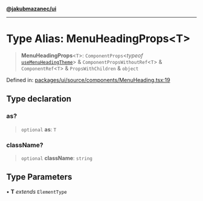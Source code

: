 [**@jakubmazanec/ui**](../README.md)

---

# Type Alias: MenuHeadingProps\<T\>

> **MenuHeadingProps**\<`T`\>: `ComponentProps`\<_typeof_
> [`useMenuHeadingTheme`](../functions/useMenuHeadingTheme.md)\> & `ComponentPropsWithoutRef`\<`T`\>
> & `ComponentRef`\<`T`\> & `PropsWithChildren` & `object`

Defined in:
[packages/ui/source/components/MenuHeading.tsx:19](https://github.com/jakubmazanec/tools/blob/dcfb3b06be051bf99e23e7e35174b07af0f0fddd/packages/ui/source/components/MenuHeading.tsx#L19)

## Type declaration

### as?

> `optional` **as**: `T`

### className?

> `optional` **className**: `string`

## Type Parameters

• **T** _extends_ `ElementType`
